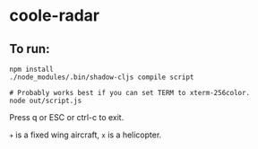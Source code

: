 # coole-radar

## To run:

```
npm install
./node_modules/.bin/shadow-cljs compile script

# Probably works best if you can set TERM to xterm-256color.
node out/script.js
```

Press q or ESC or ctrl-c to exit.

`✈` is a fixed wing aircraft, `x` is a helicopter.
